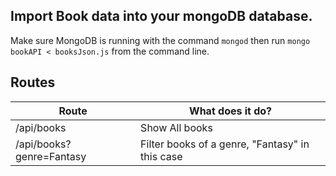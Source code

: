 ## Import Book data into your mongoDB database.

Make sure MongoDB is running with the command `mongod` then run `mongo bookAPI < booksJson.js` from the command line.

## Routes
| Route                    | What does it do?                                |
| ------------------------ | ----------------------------------------------- |
| /api/books               | Show All books                                  |
| /api/books?genre=Fantasy | Filter books of a genre, "Fantasy" in this case |
